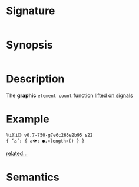 # Signature
```vikid-signature
```

# Synopsis
```vikid-synopsis
```

# Description
The __graphic__ `element count` function [lifted on signals](/refman/concepts/pure_functions)

# Example
```vikid-script
𝕍i𝕂i𝔻 v0.7-750-g7e6c265e2b95 s22
{ ‘⌂’: { a👁: ●.«length»() } }
```


[related...](https://en.wikipedia.org/wiki/Array_data_structure)

# Semantics